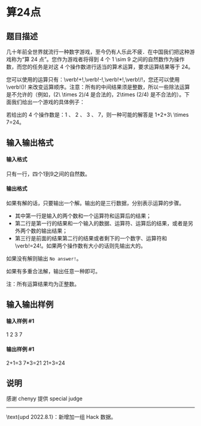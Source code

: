 
# 算24点
## 题目描述
几十年前全世界就流行一种数字游戏，至今仍有人乐此不疲．在中国我们把这种游戏称为“算 24 点”。您作为游戏者将得到 4 个 1 \sim 9 之间的自然数作为操作数，而您的任务是对这 4 个操作数进行适当的算术运算，要求运算结果等于 24。

您可以使用的运算只有：\verb!+!,\verb!-!,\verb!*!,\verb!/!，您还可以使用 \verb!()! 来改变运算顺序。注意：所有的中间结果须是整数，所以一些除法运算是不允许的（例如，(2\ \times 2)/4 是合法的，2\times (2/4) 是不合法的）。下面我们给出一个游戏的具体例子：

若给出的 4 个操作数是：1 、 2 、 3 、 7，则一种可能的解答是 1+2+3\ \times 7=24。
## 输入输出格式
#### 输入格式

只有一行，四个1到9之间的自然数。

#### 输出格式

如果有解的话，只要输出一个解。输出的是三行数据，分别表示运算的步骤。

- 其中第一行是输入的两个数和一个运算符和运算后的结果；
- 第二行是第一行的结果和一个输入的数据、运算符、运算后的结果，或者是另外两个数的输出结果；
- 第三行是前面的结果第二行的结果或者剩下的一个数字、运算符和 \verb!=24!。如果两个操作数有大小的话则先输出大的。

如果没有解则输出 `No answer!`。

如果有多重合法解，输出任意一种即可。

注：所有运算结果均为正整数。

## 输入输出样例
#### 输入样例 #1
1 2 3 7

#### 输出样例 #1
2+1=3
7*3=21
21+3=24

## 说明
感谢 chenyy 提供 special judge

---

\text{upd 2022.8.1}：新增加一组 Hack 数据。


